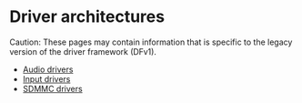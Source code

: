 # Driver architectures

Caution: These pages may contain information that is specific to the legacy
version of the driver framework (DFv1).

- [Audio drivers](/development/audio/drivers/overview.md)
- [Input drivers](/development/drivers/concepts/driver_architectures/input_drivers/input.md)
- [SDMMC drivers](/development/drivers/concepts/driver_architectures/sdmmc_drivers/sdmmc.md)
